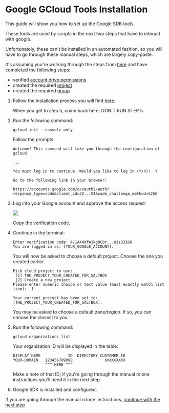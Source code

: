 # Google GCloud Tools Installation

This guide will show you how to set up the Google SDK tools.

These tools are used by scripts in the next two steps that have to interact with google.

Unfortunately, these can't be installed in an automated fashion, so you will have to go through these manual steps, which are largely copy-paste.

It's assuming you're working through the steps from [here](rclone-manual.md) and have completed the following steps:

- verified [account drive permissions](google-account-perms.md)
- created the required [project](google-project-setup.md)
- created the required [group](google-group-setup.md)



1. Follow the installation process you will find [here](https://cloud.google.com/sdk/docs/install-sdk).

   When you get to step 5, come back here.  DON'T RUN STEP 5.
   
2. Run the following command:

    ```shell
    gcloud init --console-only
    ```

    Follow the prompts:

    ```text
    Welcome! This command will take you through the configuration of gcloud.

    ...

    You must log in to continue. Would you like to log in (Y/n)?  Y

    Go to the following link in your browser:

    https://accounts.google.com/o/oauth2/auth?response_type=code&client_id=32...X4&code_challenge_method=S256
    ```

3. Log into your Google account and approve the access request:

    ![](../images/gcloud-sdk/02-sdk-approve.png)

    Copy the verification code.

4. Continue in the terminal:

    ```text
    Enter verification code: 4/1AX4XfWjkg8C8r...ujs332G8
    You are logged in as: [YOUR_GOOGLE_ACCOUNT].
    ```

    You will now be asked to choose a default project.  Choose the one you created earlier.

    ```text
    Pick cloud project to use:
     [1] THE_PROJECT_YOUR_CREATED_FOR_SALTBOX
     [2] Create a new project
    Please enter numeric choice or text value (must exactly match list item):  1

    Your current project has been set to: [THE_PROJECT_YOUR_CREATED_FOR_SALTBOX].
    ```

    You may be asked to choose a default zone/region.  If so, you can choose the closest to you.

5. Run the following command:

    ```shell
    gcloud organizations list
    ```

    Your organization ID will be displayed in the table:

    ```text
    DISPLAY_NAME            ID  DIRECTORY_CUSTOMER_ID
    YOUR-DOMAIN   123456789098              XXXXXXXXX
                  ^^^ HERE ^^^
    ```

    Make a note of that ID; if you're going through the manual rclone instructions you'll need it in the next step.

6. Google SDK is installed and configured.

If you are going through the manual rclone instructions, [continue with the next step](../rclone-manual#step-5-generate-a-random-prefix)
